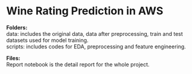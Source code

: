 # Wine Rating Prediction in AWS 

**Folders:** <br>
data: includes the original data, data after preprocessing, train and test datasets used for model training. <br>
scripts: includes codes for EDA, preprocessing and feature engineering.

**Files:** <br>
Report notebook is the detail report for the whole project.



